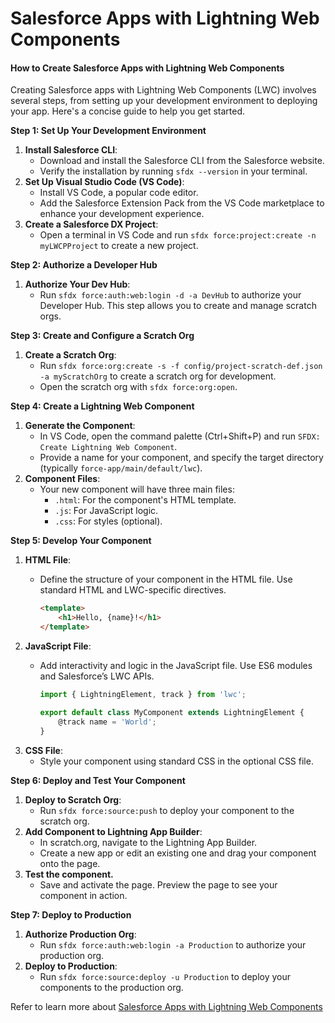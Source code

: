 # Salesforce Apps with Lightning Web Components

#### How to Create Salesforce Apps with Lightning Web Components

Creating Salesforce apps with Lightning Web Components (LWC) involves several steps, from setting up your development environment to deploying your app. Here's a concise guide to help you get started.

**Step 1: Set Up Your Development Environment**

1. **Install Salesforce CLI**:
   * Download and install the Salesforce CLI from the Salesforce website.
   * Verify the installation by running `sfdx --version` in your terminal.
2. **Set Up Visual Studio Code (VS Code)**:
   * Install VS Code, a popular code editor.
   * Add the Salesforce Extension Pack from the VS Code marketplace to enhance your development experience.
3. **Create a Salesforce DX Project**:
   * Open a terminal in VS Code and run `sfdx force:project:create -n myLWCPProject` to create a new project.

**Step 2: Authorize a Developer Hub**

1. **Authorize Your Dev Hub**:
   * Run `sfdx force:auth:web:login -d -a DevHub` to authorize your Developer Hub. This step allows you to create and manage scratch orgs.

**Step 3: Create and Configure a Scratch Org**

1. **Create a Scratch Org**:
   * Run `sfdx force:org:create -s -f config/project-scratch-def.json -a myScratchOrg` to create a scratch org for development.
   * Open the scratch org with `sfdx force:org:open`.

**Step 4: Create a Lightning Web Component**

1. **Generate the Component**:
   * In VS Code, open the command palette (Ctrl+Shift+P) and run `SFDX: Create Lightning Web Component`.
   * Provide a name for your component, and specify the target directory (typically `force-app/main/default/lwc`).
2. **Component Files**:
   * Your new component will have three main files:
     * `.html`: For the component's HTML template.
     * `.js`: For JavaScript logic.
     * `.css`: For styles (optional).

**Step 5: Develop Your Component**

1. **HTML File**:
   *   Define the structure of your component in the HTML file. Use standard HTML and LWC-specific directives.

       ```html
       <template>
           <h1>Hello, {name}!</h1>
       </template>
       ```
2. **JavaScript File**:
   *   Add interactivity and logic in the JavaScript file. Use ES6 modules and Salesforce’s LWC APIs.

       ```javascript
       import { LightningElement, track } from 'lwc';

       export default class MyComponent extends LightningElement {
           @track name = 'World';
       }
       ```
3. **CSS File**:
   * Style your component using standard CSS in the optional CSS file.

**Step 6: Deploy and Test Your Component**

1. **Deploy to Scratch Org**:
   * Run `sfdx force:source:push` to deploy your component to the scratch org.
2. **Add Component to Lightning App Builder**:
   * In scratch.org, navigate to the Lightning App Builder.
   * Create a new app or edit an existing one and drag your component onto the page.
3. **Test the component.**
   * Save and activate the page. Preview the page to see your component in action.

**Step 7: Deploy to Production**

1. **Authorize Production Org**:
   * Run `sfdx force:auth:web:login -a Production` to authorize your production org.
2. **Deploy to Production**:
   * Run `sfdx force:source:deploy -u Production` to deploy your components to the production org.

Refer to learn more about [Salesforce Apps with Lightning Web Components](https://arrify.com/salesforce-apps-with-lightning-web-components/)
